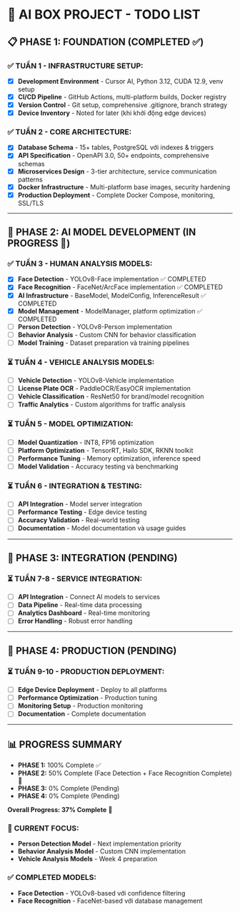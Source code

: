 # 🎯 AI BOX PROJECT - TODO LIST

## 📋 **PHASE 1: FOUNDATION (COMPLETED ✅)**

### ✅ **TUẦN 1 - INFRASTRUCTURE SETUP:**
- [x] **Development Environment** - Cursor AI, Python 3.12, CUDA 12.9, venv setup
- [x] **CI/CD Pipeline** - GitHub Actions, multi-platform builds, Docker registry  
- [x] **Version Control** - Git setup, comprehensive .gitignore, branch strategy
- [x] **Device Inventory** - Noted for later (khi khởi động edge devices)

### ✅ **TUẦN 2 - CORE ARCHITECTURE:**
- [x] **Database Schema** - 15+ tables, PostgreSQL với indexes & triggers
- [x] **API Specification** - OpenAPI 3.0, 50+ endpoints, comprehensive schemas
- [x] **Microservices Design** - 3-tier architecture, service communication patterns
- [x] **Docker Infrastructure** - Multi-platform base images, security hardening
- [x] **Production Deployment** - Complete Docker Compose, monitoring, SSL/TLS

---

## 🧠 **PHASE 2: AI MODEL DEVELOPMENT (IN PROGRESS 🚀)**

### ✅ **TUẦN 3 - HUMAN ANALYSIS MODELS:**
- [x] **Face Detection** - YOLOv8-Face implementation ✅ COMPLETED
- [x] **Face Recognition** - FaceNet/ArcFace implementation ✅ COMPLETED
- [x] **AI Infrastructure** - BaseModel, ModelConfig, InferenceResult ✅ COMPLETED
- [x] **Model Management** - ModelManager, platform optimization ✅ COMPLETED
- [ ] **Person Detection** - YOLOv8-Person implementation
- [ ] **Behavior Analysis** - Custom CNN for behavior classification
- [ ] **Model Training** - Dataset preparation và training pipelines

### ⏳ **TUẦN 4 - VEHICLE ANALYSIS MODELS:**
- [ ] **Vehicle Detection** - YOLOv8-Vehicle implementation
- [ ] **License Plate OCR** - PaddleOCR/EasyOCR implementation
- [ ] **Vehicle Classification** - ResNet50 for brand/model recognition
- [ ] **Traffic Analytics** - Custom algorithms for traffic analysis

### ⏳ **TUẦN 5 - MODEL OPTIMIZATION:**
- [ ] **Model Quantization** - INT8, FP16 optimization
- [ ] **Platform Optimization** - TensorRT, Hailo SDK, RKNN toolkit
- [ ] **Performance Tuning** - Memory optimization, inference speed
- [ ] **Model Validation** - Accuracy testing và benchmarking

### ⏳ **TUẦN 6 - INTEGRATION & TESTING:**
- [ ] **API Integration** - Model server integration
- [ ] **Performance Testing** - Edge device testing
- [ ] **Accuracy Validation** - Real-world testing
- [ ] **Documentation** - Model documentation và usage guides

---

## 🔧 **PHASE 3: INTEGRATION (PENDING)**

### ⏳ **TUẦN 7-8 - SERVICE INTEGRATION:**
- [ ] **API Integration** - Connect AI models to services
- [ ] **Data Pipeline** - Real-time data processing
- [ ] **Analytics Dashboard** - Real-time monitoring
- [ ] **Error Handling** - Robust error handling

---

## 🚀 **PHASE 4: PRODUCTION (PENDING)**

### ⏳ **TUẦN 9-10 - PRODUCTION DEPLOYMENT:**
- [ ] **Edge Device Deployment** - Deploy to all platforms
- [ ] **Performance Optimization** - Production tuning
- [ ] **Monitoring Setup** - Production monitoring
- [ ] **Documentation** - Complete documentation

---

## 📊 **PROGRESS SUMMARY**

- **PHASE 1:** 100% Complete ✅
- **PHASE 2:** 50% Complete (Face Detection + Face Recognition Complete) 🚀
- **PHASE 3:** 0% Complete (Pending)
- **PHASE 4:** 0% Complete (Pending)

**Overall Progress: 37% Complete** 🎯

### 🎯 **CURRENT FOCUS:**
- **Person Detection Model** - Next implementation priority
- **Behavior Analysis Model** - Custom CNN implementation
- **Vehicle Analysis Models** - Week 4 preparation

### ✅ **COMPLETED MODELS:**
- **Face Detection** - YOLOv8-based với confidence filtering
- **Face Recognition** - FaceNet-based với database management
